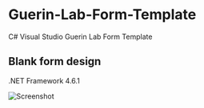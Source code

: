# Guerin-Lab-Form-Template
C# Visual Studio Guerin Lab Form Template

<h2>Blank form design</h2>
<p>.NET Framework 4.6.1</p>

![Screenshot](https://raw.githubusercontent.com/GuerinLab/Guerin-Lab-Form-Template/master/DemoForm.jpg)
